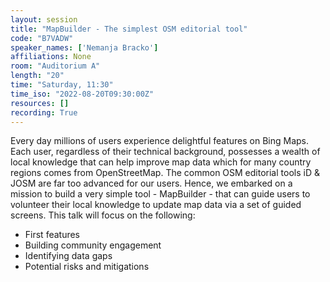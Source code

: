 ```yaml
---
layout: session
title: "MapBuilder - The simplest OSM editorial tool"
code: "B7VADW"
speaker_names: ['Nemanja Bracko']
affiliations: None
room: "Auditorium A"
length: "20"
time: "Saturday, 11:30"
time_iso: "2022-08-20T09:30:00Z"
resources: []
recording: True
---
```


Every day millions of users experience delightful features on Bing Maps. Each user, regardless of their technical background, possesses a wealth of local knowledge that can help improve map data which for many country regions comes from OpenStreetMap. The common OSM editorial tools iD &amp; JOSM are far too advanced for our users. Hence, we embarked on a mission to build a very simple tool - MapBuilder - that can guide users to volunteer their local knowledge to update map data via a set of guided screens. This talk will focus on the following: 
 - First features 
 - Building community engagement 
 - Identifying data gaps
 - Potential risks and mitigations

